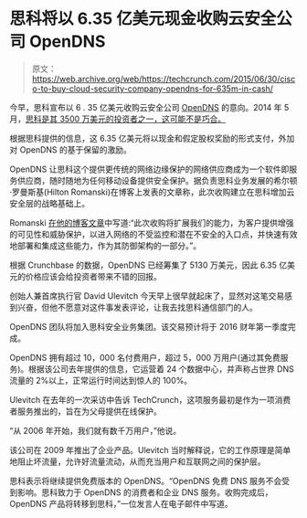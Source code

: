 # 思科将以 6.35 亿美元现金收购云安全公司 OpenDNS 

> 原文：<https://web.archive.org/web/https://techcrunch.com/2015/06/30/cisco-to-buy-cloud-security-company-opendns-for-635m-in-cash/>

今早，思科宣布以 6 . 35 亿美元收购云安全公司 [OpenDNS](https://web.archive.org/web/20230217081218/https://www.opendns.com/) 的意向。2014 年 5 月，[思科是其 3500 万美元的投资者之一，这可能不是巧合。](https://web.archive.org/web/20230217081218/https://techcrunch.com/2014/05/14/opendns-raises-35m-from-cisco-for-its-cloud-based-enterprise-network-security-as-a-service/)

根据思科提供的信息，这 6.35 亿美元将以现金和假定股权奖励的形式支付，外加对 OpenDNS 的基于保留的激励。

OpenDNS 让思科这个提供更传统的网络边缘保护的网络供应商成为一个软件即服务供应商，随时随地为任何移动设备提供安全保护。据负责思科业务发展的希尔顿·罗曼斯基(Hilton Romanski)在博客上发表的文章称，此次收购建立在思科增加云安全层的战略基础上。

Romanski [在他的博客文章](https://web.archive.org/web/20230217081218/http://blogs.cisco.com/news/cisco-security-news)中写道:“此次收购将扩展我们的能力，为客户提供增强的可见性和威胁保护，以进入网络的不受监控和潜在不安全的入口点，并快速有效地部署和集成这些能力，作为其防御架构的一部分。”。

根据 Crunchbase 的数据，OpenDNS 已经筹集了 5130 万美元，因此 6.35 亿美元的价格应该会给投资者带来不错的回报。

创始人兼首席执行官 David Ulevitch 今天早上很早就起床了，显然对这笔交易感到兴奋，但他不愿意对这件事发表评论，让我去找思科通信部门的人。

OpenDNS 团队将加入思科安全业务集团。该交易预计将于 2016 财年第一季度完成。

OpenDNS 拥有超过 10，000 名付费用户，超过 5，000 万用户(通过其免费服务)。根据该公司去年提供的信息，它运营着 24 个数据中心，并声称占世界 DNS 流量的 2%以上，正常运行时间达到惊人的 100%。

Ulevitch 在去年的一次采访中告诉 TechCrunch，这项服务最初是作为一项消费者服务推出的，旨在为父母提供在线保护。

“从 2006 年开始，我们就有数千万用户，”他说。

该公司在 2009 年推出了企业产品。Ulevitch 当时解释说，它的工作原理是简单地阻止坏流量，允许好流量流动，从而充当用户和互联网之间的保护层。

思科表示将继续提供免费版本的 OpenDNS。“OpenDNS 免费 DNS 服务不会受到影响。思科致力于 OpenDNS 的消费者和企业 DNS 服务。收购完成后，OpenDNS 产品将转移到思科，”一位发言人在电子邮件中写道。